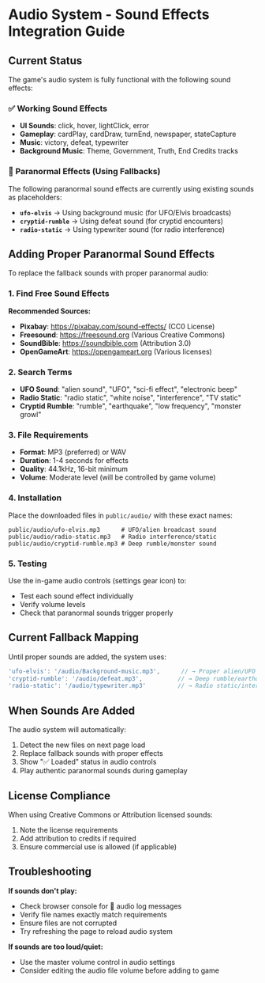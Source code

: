 # Audio System - Sound Effects Integration Guide

## Current Status

The game's audio system is fully functional with the following sound effects:

### ✅ Working Sound Effects
- **UI Sounds**: click, hover, lightClick, error
- **Gameplay**: cardPlay, cardDraw, turnEnd, newspaper, stateCapture
- **Music**: victory, defeat, typewriter
- **Background Music**: Theme, Government, Truth, End Credits tracks

### 🔄 Paranormal Effects (Using Fallbacks)
The following paranormal sound effects are currently using existing sounds as placeholders:

- **`ufo-elvis`** → Using background music (for UFO/Elvis broadcasts)
- **`cryptid-rumble`** → Using defeat sound (for cryptid encounters) 
- **`radio-static`** → Using typewriter sound (for radio interference)

## Adding Proper Paranormal Sound Effects

To replace the fallback sounds with proper paranormal audio:

### 1. Find Free Sound Effects

**Recommended Sources:**
- **Pixabay**: https://pixabay.com/sound-effects/ (CC0 License)
- **Freesound**: https://freesound.org (Various Creative Commons)
- **SoundBible**: https://soundbible.com (Attribution 3.0)
- **OpenGameArt**: https://opengameart.org (Various licenses)

### 2. Search Terms
- **UFO Sound**: "alien sound", "UFO", "sci-fi effect", "electronic beep"
- **Radio Static**: "radio static", "white noise", "interference", "TV static"
- **Cryptid Rumble**: "rumble", "earthquake", "low frequency", "monster growl"

### 3. File Requirements
- **Format**: MP3 (preferred) or WAV
- **Duration**: 1-4 seconds for effects
- **Quality**: 44.1kHz, 16-bit minimum
- **Volume**: Moderate level (will be controlled by game volume)

### 4. Installation
Place the downloaded files in `public/audio/` with these exact names:
```
public/audio/ufo-elvis.mp3      # UFO/alien broadcast sound
public/audio/radio-static.mp3   # Radio interference/static
public/audio/cryptid-rumble.mp3 # Deep rumble/monster sound
```

### 5. Testing
Use the in-game audio controls (settings gear icon) to:
- Test each sound effect individually
- Verify volume levels
- Check that paranormal sounds trigger properly

## Current Fallback Mapping

Until proper sounds are added, the system uses:

```javascript
'ufo-elvis': '/audio/Background-music.mp3',      // → Proper alien/UFO sound needed
'cryptid-rumble': '/audio/defeat.mp3',          // → Deep rumble/earthquake needed  
'radio-static': '/audio/typewriter.mp3'         // → Radio static/interference needed
```

## When Sounds Are Added

The audio system will automatically:
1. Detect the new files on next page load
2. Replace fallback sounds with proper effects
3. Show "✅ Loaded" status in audio controls
4. Play authentic paranormal sounds during gameplay

## License Compliance

When using Creative Commons or Attribution licensed sounds:
1. Note the license requirements
2. Add attribution to credits if required
3. Ensure commercial use is allowed (if applicable)

## Troubleshooting

**If sounds don't play:**
- Check browser console for 🎵 audio log messages
- Verify file names exactly match requirements
- Ensure files are not corrupted
- Try refreshing the page to reload audio system

**If sounds are too loud/quiet:**
- Use the master volume control in audio settings
- Consider editing the audio file volume before adding to game